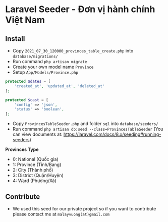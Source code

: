 # Laravel Seeder - Đơn vị hành chính Việt Nam

## Install
- Copy `2021_07_30_120000_provinces_table_create.php` into `database/migrations/`
- Run command `php artisan migrate`
- Create your own model name `Province`
- Setup `App/Models/Province.php`
```php
protected $dates = [
    'created_at', 'updated_at', 'deleted_at'
];

protected $cast = [
    'config' => 'json',
    'status' => 'boolean',
];
```
- Copy `ProvincesTableSeeder.php` and folder `sql` into `database/seeders/`
- Run command `php artisan db:seed --class=ProvincesTableSeeder` (You can view documents at: https://laravel.com/docs/8.x/seeding#running-seeders)

**Provinces Type**
- 0: National (Quốc gia)
- 1: Province (Tỉnh/Bang)
- 2: City (Thành phố)
- 3: District (Quận/Huyện)
- 4: Ward (Phường/Xã)

## Contribute
- We used this seed for our private project so if you want to contribute please contact me at `malayvuong(at)gmail.com`
